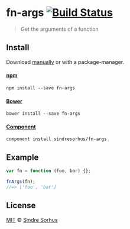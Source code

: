 # fn-args [![Build Status](https://travis-ci.org/sindresorhus/fn-args.png?branch=master)](https://travis-ci.org/sindresorhus/fn-args)

> Get the arguments of a function


## Install

Download [manually](https://github.com/sindresorhus/fn-args/releases) or with a package-manager.

#### [npm](https://npmjs.org/package/fn-args)

```
npm install --save fn-args
```

#### [Bower](http://bower.io)

```
bower install --save fn-args
```

#### [Component](https://github.com/component/component)

```
component install sindresorhus/fn-args
```


## Example

```js
var fn = function (foo, bar) {};

fnArgs(fn);
//=> ['foo', 'bar']
```


## License

[MIT](http://opensource.org/licenses/MIT) © [Sindre Sorhus](http://sindresorhus.com)
